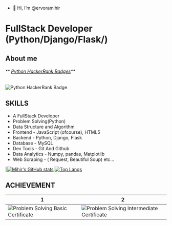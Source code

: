 - 👋 Hi, I’m @ervoramihir

# FullStack Developer (Python/Django/Flask/)

## About me


###### **  [Python HackerRank Badges](https://www.hackerrank.com/mihirvora)**
![Python HackerRank Badge](Screenshot_from_2021-06-28_11-08-50-removebg-preview.png?raw=true)

## SKILLS
 
  - A FullStack Developer 
  - Problem Solving(Python)
  - Data Structure  and Algorithm
  - Frontend - JavaScript (ofcourse), HTML5
  - Backend - Python, Django, Flask
  - Database - MySQL
  - Dev Tools - Git And Github
  - Data Analytics - Numpy, pandas, Matplotlib
  - Web Scraping - ( Request, Beautiful Soup) etc... 



|[![Mihir's GitHub stats](https://github-readme-stats.vercel.app/api?username=ervoramihir)](https://github.com/anuraghazra/github-readme-stats)
[![Top Langs](https://github-readme-stats.vercel.app/api/top-langs/?username=ervoramihir&layout=compact)](https://github.com/ervoramihir/github-readme-stats)

## ACHIEVEMENT

|1                                                    |        2                                              |
|-----------------------------------------------------|-------------------------------------------------------|
|![Problem Solving Basic Certificate](a-a.png)        | ![Problem Solving Intermediate Certificate](a-a-a.png)|

  
